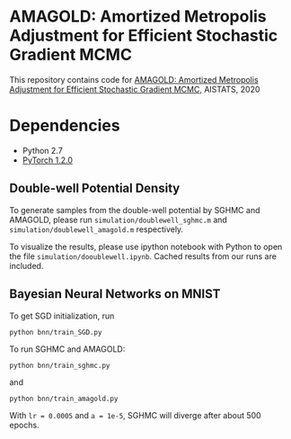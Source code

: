 # AMAGOLD: Amortized Metropolis Adjustment for Efficient Stochastic Gradient MCMC
This repository contains code for [AMAGOLD: Amortized Metropolis Adjustment for Efficient Stochastic Gradient MCMC](https://arxiv.org/abs/2003.00193), AISTATS, 2020

# Dependencies
* Python 2.7
* [PyTorch 1.2.0](https://pytorch.org/)

## Double-well Potential Density
To generate samples from the double-well potential by SGHMC and AMAGOLD, please run `simulation/doublewell_sghmc.m` and `simulation/doublewell_amagold.m` respectively.

To visualize the results, please use ipython notebook with Python to open the file `simulation/dooublewell.ipynb`. Cached results from our runs are included.

## Bayesian Neural Networks on MNIST
To get SGD initialization, run
```
python bnn/train_SGD.py
```
To run SGHMC and AMAGOLD:
```
python bnn/train_sghmc.py
```
and
```
python bnn/train_amagold.py
```
With `lr = 0.0005` and `a = 1e-5`, SGHMC will diverge after about 500 epochs.


